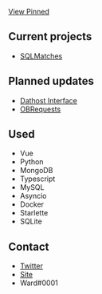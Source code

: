 [View Pinned](https://github.com/WardPearce#user-27844174-pinned-items-reorder-form)

## Current projects
- [SQLMatches](https://github.com/SQLMatches)

## Planned updates
- [Dathost Interface](https://github.com/UnofficialDathost/Interface)
- [OBRequests](https://github.com/Object-Based/Requests)

## Used 
- Vue
- Python
- MongoDB
- Typescript
- MySQL
- Asyncio
- Docker
- Starlette
- SQLite

## Contact
- [Twitter](https://twitter.com/wardweeb)
- [Site](https://wardpearce.com)
- Ward#0001
